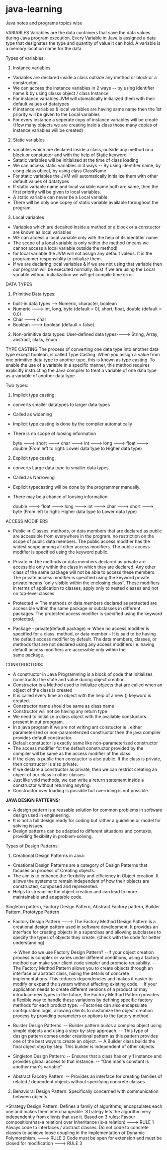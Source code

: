 # java-learning
Java notes and programs topics wise


VARIABLES 
Variables are the data containers that save the data values during Java program execution. Every Variable in Java is assigned a data type that designates the type and quantity of value it can hold. 
A variable is a memory location name for the data.

Types of variables:
1. Instance variables
  - Variables are declared inside a class outside any method or block or a constructor.
  - We can access the instance variables in 2 ways -- by using identifier name & by using classs object / class Instance
  - For instance variables JVM will utomatically initialized them with their default values of datatypes
  - If instance variables & local variables are having same name then the 1st priority will be given to the Local variables
  - For every instance a seperate copy of instance variables will be create (How many objects we are creating insid a class those many copies of instance variables will be created) 

2. Static variables
  - variables which are declared inside a class, outside any method or a block or constuctor and with the help of Static keyword
  - Satatic variables will be initialized at the time of class loading
  - We can access static variables in 3 ways -- By using identifier name, by uisng class object, by using class ClassName
  - For static variables the JVM will automatically initialize them with other default values of datatypes
  - If static variable name and local variable name both are same, then the first priority will be given to local variables.
  - A static variable can never be a Local variable
  - There will be only one copey of static variable available throughout the program.

3. Local variables
  - Variables which are decalred inside a method or a block or a constuctor are known as local variables
  - WE can access a local variable only with the help of its identifier name.
  - The scope of a local variable is only within the method (means we cannot access a local variable outside the method)
  - for local variable the JVM will not assign any default valeus. It is the programmer responsiblity to initialize them.
  - If we are declaring local variables & if we are not using that variable then our program will be executed normally. Bust if we are using the Local variable without initialization we will get compile time error. 



DATA TYPES
1. Primitive Data types: 
  - built-in data types --> Numeric, character, boolean
  - Numeric ---> int, long, byte (default = 0), short, float, double  (default = 0.0)
  - Char ---> char 
  - Boolean ---> boolean (default = false)


2. Non-primitive data types: 
   User-defined data types----> String, Array, abstract, class, Enum


TYPE CASTING
The process of converting one data type into another data type except boolean, is called Type Casting. When you assign a value from one primitive data type to another type, this is known as type casting. To enable the use of a variable in a specific manner, this method requires explicitly instructing the Java compiler to treat a variable of one data type as a variable of another data type.

Two types:
1. Implicit type casting:
  - converts smaller datatypes to larger data types
  - Called as widening
  - Implicit type casting is done by the compiler automatically
  - There is no scope of loosing information

    byte ---> short ---> char ---> int ---> long ---> float ---> double  (From left to right: Lower data type to Higher data type)


2. Explicit type casting:
  - converts Large data type to smaller data types
  - Called as Narrowing
  - Explicit typecasting will be done by the programmer manually.
  - There may be a chance of loosing information.

    double ---> float ---> long ---> int ---> char ---> short ---> byte  (From left to right: Higher data type to Lower data type)

ACCESS MODIFIERS
  - Public => Classes, methods, or data members that are declared as public are accessible from everywhere in the program. no restriction on the scope of public data 
    members. The public access modifier has the widest scope among all other access modifiers. The public access modifier is specified using the keyword public.
  
  - Private => The methods or data members declared as private are accessible only within the class in which they are declared. Any other class of the same package will 
    not be able to access these members. The private access modifier is specified using the keyword private. private means “only visible within the enclosing class”. These 
    modifiers in terms of application to classes, apply only to nested classes and not on top-level classes.
  
  - Protected => The methods or data members declared as protected are accessible within the same package or subclasses in different packages. The protected access 
    modifier is specified using the keyword protected.
  
  - Package - private(default package) => When no access modifier is specified for a class, method, or data member – It is said to be having the default access modifier by   default. The data members, classes, or     
    methods that are not declared using any access modifiers i.e. having default access modifiers are accessible only within the     
    same package.

CONSTRUCTORS:
- A constructor in Java Programming is a block of code that initializes (constructs) the state and value during object creation.
- Constructor is a Method used to initialize objects that are called when an object of the class is created  
- It is called every time an object with the help of a new () keyword is created.
- Constructor name should be same as class name
- Constructor will not be having any return type
- We need to initialize a class object with the available constuctors present in out proogram.
- In a java program if we are not writing ant constuctor ie., either parameterized or non-parameterized constructor then the java compiler provides default constructor.
- Default constuctor is exactly same like non-parameterized constructor
- The access modifier fot the default constructor provided by the compiler will be same as the access modifier of the class.
- If the class is public then constuctor is also public. If the class is private, then constructor is also private.
- If we declare a constructor as private, then we can restrict creating an object of our class in other classes
- Just like void methods, we can write a return statement inside a constructor without returning anyting.
- Constructor over loading is possible but overriding is not possible.

**JAVA DESIGN PATTERNS:**
- A design pattern is a reusable solution for common problems in software design used in engineering.
- It is not a full design ready for coding but rather a guideline or model for solving issues.
- Design patterns can be adapted to different situations and contexts, providing flexibility in problem-solving.

Types of Design Patterns:
1. Creational Design Patterns in Java:
- Creational Design Patterns are a category of Design Patterns that focuses on process of Creating objects.
- The aim is to enhance the flexibility and efficiency in Object creation. It allows the systems to remain independent of how their objects are constructed, composed and represented.
- Helps to streamline the object creation and can lead to more maintainable and adaptable code.

Singleton pattern, Factory Design Pattern, Abstract Factory pattern, Builder Pattern, Prototype Pattern.

* Factory Design Pattern ---> The Factory Method Design Pattern is a creational design pattern used in software development. It provides an interface for creating objects in a superclass and allowing subclasses to specify the types of objects they create.
(check with the code for better understanding)

  -> When do we use Factory Design Pattern?
    --If your object creation process is complex or varies under different conditions, using a factory method can make your client code simpler and promote reusability.
    --The Factory Method Pattern allows you to create objects through an interface or abstract class, hiding the details of concrete implementations. This reduces dependencies and makes it easier to modify or expand 
      the system without affecting existing code.
    --If your application needs to create different versions of a product or may introduce new types in the future, the Factory Method Pattern provides a flexible way to handle these variations by defining specific 
      factory methods for each product type.
    --Factories can also encapsulate configuration logic, allowing clients to customize the object creation process by providing parameters or options to the factory method.
  

* Builder Design Patterns:
  -- Builder pattern builds a complex object using simple objects and using a step-by-step approach.
  -- This type of design pattern comes under creational pattern as this pattern provides one of the best ways to create an object.
  -- A Builder class builds the final object step by step. This builder is independent of other objects.


* Singleton Design Pattern:
  -- Ensures that a class has only 1 instance and provides global access to that instance. 
  -- "One man's constant is another man's variable"

* Abstract Facotry Pattern:
  -- Provides an interface for creating families of related / dependent objects without specifying concrete classes



2. Behavioral Design Pattern: Specifically concerned with communication between objects.

*Strategy Design Pattern: Defines a family of algorithms, encapsulates each one and makes them interchangeable. STrategy lets the algorithm very independently from clients that use it.
Based on 3 rules: 
  Favour composition(has-a relation) over Inheritance (is-a relation) ---> RULE 1
  Always code to interfaces / abstract classes. Do not code to concrete classes to achieve loose coupling in the implementation of Dynamic Polymorphism. ---> RULE 2
  Code must be open for extension and must be closed for modification ---> RULE 3


    


